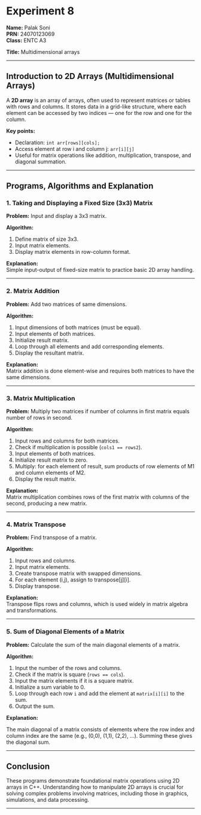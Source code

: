 # Experiment 8   
**Name:** Palak Soni  
**PRN:** 24070123069  
**Class:** ENTC A3

**Title:** Multidimensional arrays

---

## Introduction to 2D Arrays (Multidimensional Arrays)

A **2D array** is an array of arrays, often used to represent matrices or tables with rows and columns. It stores data in a grid-like structure, where each element can be accessed by two indices — one for the row and one for the column.

**Key points:**

- Declaration: `int arr[rows][cols];`
- Access element at row i and column j: `arr[i][j]`
- Useful for matrix operations like addition, multiplication, transpose, and diagonal summation.

---

## Programs, Algorithms and Explanation

### 1. Taking and Displaying a Fixed Size (3x3) Matrix

**Problem:** Input and display a 3x3 matrix.

**Algorithm:**

1. Define matrix of size 3x3.
2. Input matrix elements.
3. Display matrix elements in row-column format.

**Explanation:**  
Simple input-output of fixed-size matrix to practice basic 2D array handling.

---

### 2. Matrix Addition

**Problem:** Add two matrices of same dimensions.

**Algorithm:**

1. Input dimensions of both matrices (must be equal).
2. Input elements of both matrices.
3. Initialize result matrix.
4. Loop through all elements and add corresponding elements.
5. Display the resultant matrix.

**Explanation:**  
Matrix addition is done element-wise and requires both matrices to have the same dimensions.

---

### 3. Matrix Multiplication

**Problem:** Multiply two matrices if number of columns in first matrix equals number of rows in second.

**Algorithm:**

1. Input rows and columns for both matrices.
2. Check if multiplication is possible (`cols1 == rows2`).
3. Input elements of both matrices.
4. Initialize result matrix to zero.
5. Multiply: for each element of result, sum products of row elements of M1 and column elements of M2.
6. Display the result matrix.

**Explanation:**  
Matrix multiplication combines rows of the first matrix with columns of the second, producing a new matrix.

---

### 4. Matrix Transpose

**Problem:** Find transpose of a matrix.

**Algorithm:**

1. Input rows and columns.
2. Input matrix elements.
3. Create transpose matrix with swapped dimensions.
4. For each element (i,j), assign to transpose[j][i].
5. Display transpose.

**Explanation:**  
Transpose flips rows and columns, which is used widely in matrix algebra and transformations.

---

### 5. Sum of Diagonal Elements of a Matrix

**Problem:** Calculate the sum of the main diagonal elements of a matrix.

**Algorithm:**

1. Input the number of the rows and columns.
2. Check if the matrix is square (`rows == cols`).
3. Input the matrix elements if it is a square matrix.
4. Initialize a sum variable to 0.
5. Loop through each row `i` and add the element at `matrix[i][i]` to the sum.
6. Output the sum.

**Explanation:**

The main diagonal of a matrix consists of elements where the row index and column index are the same (e.g., (0,0), (1,1), (2,2), ...). Summing these gives the diagonal sum.

---


## Conclusion

These programs demonstrate foundational matrix operations using 2D arrays in C++. Understanding how to manipulate 2D arrays is crucial for solving complex problems involving matrices, including those in graphics, simulations, and data processing.

---


